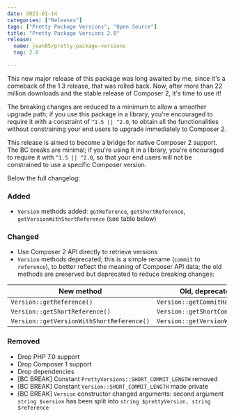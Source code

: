 ```yaml
---
date: 2021-01-14
categories: ["Releases"]
tags: ["Pretty Package Versions", "Open Source"]
title: "Pretty Package Versions 2.0"
release:
  name: jean85/pretty-package-versions
  tag: 2.0

---
```


This new major release of this package was long awaited by me, since it's a comeback of the 1.3 release, that was rolled back. Now, after more than 22 million downloads and the stable release of Composer 2, it's time to use it!

The breaking changes are reduced to a minimum to allow a smoother upgrade path; if you use this package in a library, you're encouraged to require it with a constraint of `^1.5 || ^2.0`, to obtain all the functionalities without constraining your end users to upgrade immediately to Composer 2.
<!--more-->

This release is aimed to become a bridge for native Composer 2 support. The BC breaks are minimal; if you're using it in a library, you're encouraged to require it  with `^1.5 || ^2.0`, so that your end users will not be constrained to use a specific Composer version.

Below the full changelog:

### Added
* `Version` methods added: `getReference`, `getShortReference`, `getVersionWithShortReference` (see table below)
### Changed
* Use Composer 2 API directly to retrieve versions
* `Version` methods deprecated; this is a simple rename (`commit` to `reference`), to better reflect the meaning of Composer API data; the old methods are preserved but deprecated to reduce breaking changes:

| New method                                | Old, deprecated method                 |
|-------------------------------------------|----------------------------------------|
| `Version::getReference()`                 | `Version::getCommitHash()`             | 
| `Version::getShortReference()`            | `Version::getShortCommitHash()`        | 
| `Version::getVersionWithShortReference()` | `Version::getVersionWithShortCommit()` |

### Removed
* Drop PHP 7.0 support
* Drop Composer 1 support
* Drop dependencies
* [BC BREAK] Constant `PrettyVersions::SHORT_COMMIT_LENGTH` removed
* [BC BREAK] Constant `Version::SHORT_COMMIT_LENGTH` made private
* [BC BREAK] `Version` constructor changed arguments: second argument `string $version` has been split into `string $prettyVersion, string $reference`
